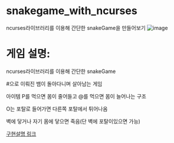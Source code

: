 # snakegame_with_ncurses
ncurses라이브러리를 이용해 간단한 snakeGame을 만들어보기 
![image](https://github.com/jh11240/snakegame_with_ncurses/assets/73728655/44409b96-b947-4ed3-a086-84a2f7c09ef5)

# 게임 설명: 
ncurses라이브러리를 이용해 간단한 snakeGame

#으로 이뤄진 뱀이 돌아다니며 살아남는 게임 

아이템 P를 먹으면 몸이 줄어들고 @를 먹으면 몸이 늘어나는 구조 

O는 포탈로 들어가면 다른쪽 포탈에서 튀어나옴

벽에 닿거나 자기 몸에 닿으면 죽음(단 벽에 포탈이있으면 가능)

[구현설명 링크](
https://velog.io/@jh11240/series/ncurses%EB%9D%BC%EC%9D%B4%EB%B8%8C%EB%9F%AC%EB%A6%AC%EB%A5%BC-%EC%9D%B4%EC%9A%A9%ED%95%9C-snake%EA%B2%8C%EC%9E%84-%EB%A7%8C%EB%93%A4%EA%B8%B0)
